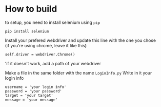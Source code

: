 # How to build

to setup, you need to install selenium using `pip`

`pip install selenium`

Install your prefered webdriver and update this line with the one you chose (if you're using chrome, leave it like this)

`self.driver = webdriver.Chrome()`

'if it doesn't work, add a path of your webdriver

Make a file in the same folder with the name `LoginInfo.py`
Write in it your login info
```
username = 'your login info'   
password = 'your password'
target = 'your target'
message = 'your message'
```
